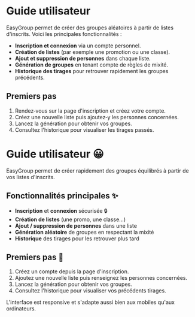 # Guide utilisateur

EasyGroup permet de créer des groupes aléatoires à partir de listes d'inscrits.
Voici les principales fonctionnalités :

- **Inscription et connexion** via un compte personnel.
- **Création de listes** (par exemple une promotion ou une classe).
- **Ajout et suppression de personnes** dans chaque liste.
- **Génération de groupes** en tenant compte de règles de mixité.
- **Historique des tirages** pour retrouver rapidement les groupes précédents.

## Premiers pas

1. Rendez‑vous sur la page d'inscription et créez votre compte.
2. Créez une nouvelle liste puis ajoutez‑y les personnes concernées.
3. Lancez la génération pour obtenir vos groupes.
4. Consultez l'historique pour visualiser les tirages passés.

# Guide utilisateur 😀

EasyGroup permet de créer rapidement des groupes équilibrés à partir de vos listes d'inscrits.

## Fonctionnalités principales ✨

- **Inscription** et **connexion** sécurisée 🔒
- **Création de listes** (une promo, une classe…)
- **Ajout / suppression de personnes** dans une liste
- **Génération aléatoire** de groupes en respectant la mixité
- **Historique** des tirages pour les retrouver plus tard

## Premiers pas 🏁

1. Créez un compte depuis la page d'inscription.
2. Ajoutez une nouvelle liste puis renseignez les personnes concernées.
3. Lancez la génération pour obtenir vos groupes.
4. Consultez l'historique pour visualiser vos précédents tirages.

L'interface est responsive et s'adapte aussi bien aux mobiles qu'aux ordinateurs.

